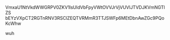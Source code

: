 VmxaU1NtVkdWWGRPV0ZKV1lsUldVbFpyVWtOVVJrVjVUVlJTVDJKVmNGTlZS
bEYzVXpCT2RGTnRNV3RSClZEQTVRMmR3TTJSWFp6MEtDbnAwZGc9PQoKcWhw

wuh